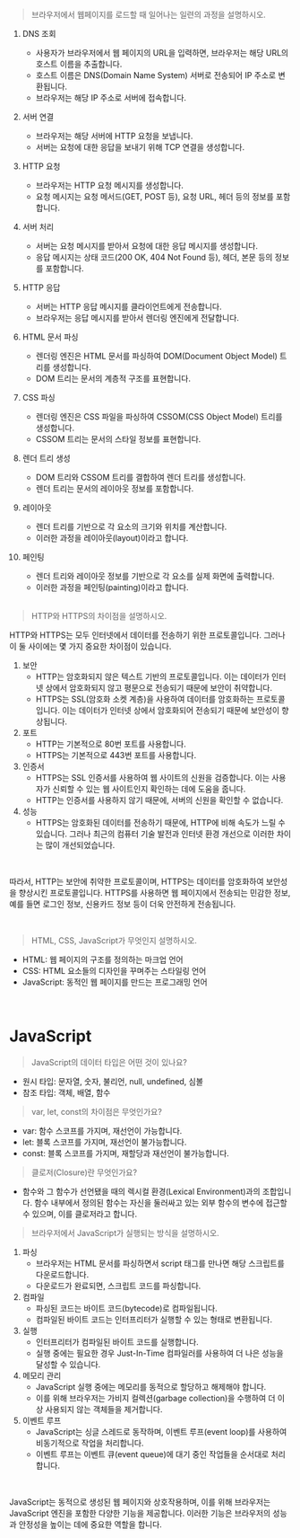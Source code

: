 # 

> 브라우저에서 웹페이지를 로드할 때 일어나는 일련의 과정을 설명하시오.
1. DNS 조회
    * 사용자가 브라우저에서 웹 페이지의 URL을 입력하면, 브라우저는 해당 URL의 호스트 이름을 추출합니다.
    * 호스트 이름은 DNS(Domain Name System) 서버로 전송되어 IP 주소로 변환됩니다.
    * 브라우저는 해당 IP 주소로 서버에 접속합니다.
2. 서버 연결
    * 브라우저는 해당 서버에 HTTP 요청을 보냅니다.
    * 서버는 요청에 대한 응답을 보내기 위해 TCP 연결을 생성합니다.
3. HTTP 요청
    * 브라우저는 HTTP 요청 메시지를 생성합니다.
    * 요청 메시지는 요청 메서드(GET, POST 등), 요청 URL, 헤더 등의 정보를 포함합니다.
4. 서버 처리
    * 서버는 요청 메시지를 받아서 요청에 대한 응답 메시지를 생성합니다.
    * 응답 메시지는 상태 코드(200 OK, 404 Not Found 등), 헤더, 본문 등의 정보를 포함합니다.
5. HTTP 응답
    * 서버는 HTTP 응답 메시지를 클라이언트에게 전송합니다.
    * 브라우저는 응답 메시지를 받아서 렌더링 엔진에게 전달합니다.
6. HTML 문서 파싱
    * 렌더링 엔진은 HTML 문서를 파싱하여 DOM(Document Object Model) 트리를 생성합니다.
    * DOM 트리는 문서의 계층적 구조를 표현합니다.
7. CSS 파싱
    * 렌더링 엔진은 CSS 파일을 파싱하여 CSSOM(CSS Object Model) 트리를 생성합니다.
    * CSSOM 트리는 문서의 스타일 정보를 표현합니다.
8. 렌더 트리 생성
    * DOM 트리와 CSSOM 트리를 결합하여 렌더 트리를 생성합니다.
    * 렌더 트리는 문서의 레이아웃 정보를 포함합니다.
9. 레이아웃
    * 렌더 트리를 기반으로 각 요소의 크기와 위치를 계산합니다.
    * 이러한 과정을 레이아웃(layout)이라고 합니다.
10. 페인팅
    * 렌더 트리와 레이아웃 정보를 기반으로 각 요소를 실제 화면에 출력합니다.
    * 이러한 과정을 페인팅(painting)이라고 합니다.
    
    <br>
    
> HTTP와 HTTPS의 차이점을 설명하시오.

HTTP와 HTTPS는 모두 인터넷에서 데이터를 전송하기 위한 프로토콜입니다. 그러나 이 둘 사이에는 몇 가지 중요한 차이점이 있습니다.

1. 보안
    * HTTP는 암호화되지 않은 텍스트 기반의 프로토콜입니다. 이는 데이터가 인터넷 상에서 암호화되지 않고 평문으로 전송되기 때문에 보안이 취약합니다.
    * HTTPS는 SSL(암호화 소켓 계층)을 사용하여 데이터를 암호화하는 프로토콜입니다. 이는 데이터가 인터넷 상에서 암호화되어 전송되기 때문에 보안성이 향상됩니다.
2. 포트
    * HTTP는 기본적으로 80번 포트를 사용합니다.
    * HTTPS는 기본적으로 443번 포트를 사용합니다.
3. 인증서
    * HTTPS는 SSL 인증서를 사용하여 웹 사이트의 신원을 검증합니다. 이는 사용자가 신뢰할 수 있는 웹 사이트인지 확인하는 데에 도움을 줍니다.
    * HTTP는 인증서를 사용하지 않기 때문에, 서버의 신원을 확인할 수 없습니다.
4. 성능
    * HTTPS는 암호화된 데이터를 전송하기 때문에, HTTP에 비해 속도가 느릴 수 있습니다. 그러나 최근의 컴퓨터 기술 발전과 인터넷 환경 개선으로 이러한 차이는 많이 개선되었습니다.

<br>

따라서, HTTP는 보안에 취약한 프로토콜이며, HTTPS는 데이터를 암호화하여 보안성을 향상시킨 프로토콜입니다. HTTPS를 사용하면 웹 페이지에서 전송되는 민감한 정보, 예를 들면 로그인 정보, 신용카드 정보 등이 더욱 안전하게 전송됩니다.

<br>
    
> HTML, CSS, JavaScript가 무엇인지 설명하시오.
* HTML: 웹 페이지의 구조를 정의하는 마크업 언어
* CSS: HTML 요소들의 디자인을 꾸며주는 스타일링 언어
* JavaScript: 동적인 웹 페이지를 만드는 프로그래밍 언어

<br>

# JavaScript

> JavaScript의 데이터 타입은 어떤 것이 있나요?
  * 원시 타입: 문자열, 숫자, 불리언, null, undefined, 심볼
  * 참조 타입: 객체, 배열, 함수
> var, let, const의 차이점은 무엇인가요?
  * var: 함수 스코프를 가지며, 재선언이 가능합니다.
  * let: 블록 스코프를 가지며, 재선언이 불가능합니다.
  * const: 블록 스코프를 가지며, 재할당과 재선언이 불가능합니다.
> 클로저(Closure)란 무엇인가요?
  * 함수와 그 함수가 선언됐을 때의 렉시컬 환경(Lexical Environment)과의 조합입니다. 함수 내부에서 정의된 함수는 자신을 둘러싸고 있는 외부 함수의 변수에 접근할 수 있으며, 이를 클로저라고 합니다.

> 브라우저에서 JavaScript가 실행되는 방식을 설명하시오.
1. 파싱
    * 브라우저는 HTML 문서를 파싱하면서 script 태그를 만나면 해당 스크립트를 다운로드합니다.
    * 다운로드가 완료되면, 스크립트 코드를 파싱합니다.
2. 컴파일
    * 파싱된 코드는 바이트 코드(bytecode)로 컴파일됩니다.
    * 컴파일된 바이트 코드는 인터프리터가 실행할 수 있는 형태로 변환됩니다.
3. 실행
    * 인터프리터가 컴파일된 바이트 코드를 실행합니다.
    * 실행 중에는 필요한 경우 Just-In-Time 컴파일러를 사용하여 더 나은 성능을 달성할 수 있습니다.
4. 메모리 관리
    * JavaScript 실행 중에는 메모리를 동적으로 할당하고 해제해야 합니다.
    * 이를 위해 브라우저는 가비지 컬렉션(garbage collection)을 수행하여 더 이상 사용되지 않는 객체들을 제거합니다.
5. 이벤트 루프
    * JavaScript는 싱글 스레드로 동작하며, 이벤트 루프(event loop)를 사용하여 비동기적으로 작업을 처리합니다.
    * 이벤트 루프는 이벤트 큐(event queue)에 대기 중인 작업들을 순서대로 처리합니다.

<br>

JavaScript는 동적으로 생성된 웹 페이지와 상호작용하며, 이를 위해 브라우저는 JavaScript 엔진을 포함한 다양한 기능을 제공합니다. 이러한 기능은 브라우저의 성능과 안정성을 높이는 데에 중요한 역할을 합니다.
